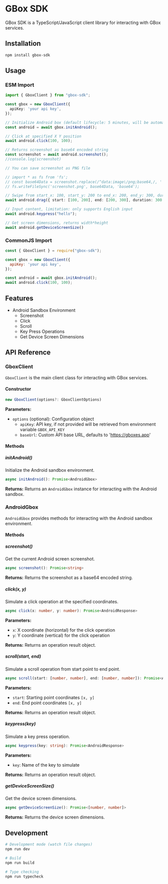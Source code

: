 # GBox SDK

GBox SDK is a TypeScript/JavaScript client library for interacting with GBox services.

## Installation

```bash
npm install gbox-sdk
```

## Usage

### ESM Import

```typescript
import { GboxClient } from "gbox-sdk";

const gbox = new GboxClient({
  apiKey: 'your api key',
});

// Initialize Android box (default lifecycle: 5 minutes, will be automatically released after 5 minutes)
const android = await gbox.initAndroid();

// Click at specified X Y position
await android.click(100, 100);

// Returns screenshot as base64 encoded string
const screenshot = await android.screenshot();
//console.log(screenshot)

// You can save screenshot as PNG file

// import * as fs from 'fs';
// const base64Data = screenshot.replace(/^data:image\/png;base64,/, '');
// fs.writeFileSync('screenshot.png', base64Data, 'base64');

// Swipe from start_x: 100, start_y: 200 to end_x: 200, end_y: 300, duration 300ms
await android.drag({ start: [100, 200], end: [200, 300], duration: 300 });

// Input content, limitation: only supports English input
await android.keypress("hello");

// Get screen dimensions, returns width*height
await android.getDeviceScreenSize()

```

### CommonJS Import

```javascript
const { GboxClient } = require("gbox-sdk");

const gbox = new GboxClient({
  apiKey: 'your api key',
});

const android = await gbox.initAndroid();
await android.click(100, 100);

```

## Features

- Android Sandbox Environment
  - Screenshot
  - Click
  - Scroll
  - Key Press Operations
  - Get Device Screen Dimensions

## API Reference

### GboxClient

`GboxClient` is the main client class for interacting with GBox services.

#### Constructor

```typescript
new GboxClient(options?: GboxClientOptions)
```

**Parameters:**
- `options` (optional): Configuration object
  - `apiKey`: API key, if not provided will be retrieved from environment variable `GBOX_API_KEY`
  - `baseUrl`: Custom API base URL, defaults to 'https://gboxes.app'

#### Methods

##### initAndroid()

Initialize the Android sandbox environment.

```typescript
async initAndroid(): Promise<AndroidGbox>
```

**Returns:** Returns an `AndroidGbox` instance for interacting with the Android sandbox.

### AndroidGbox

`AndroidGbox` provides methods for interacting with the Android sandbox environment.

#### Methods

##### screenshot()

Get the current Android screen screenshot.

```typescript
async screenshot(): Promise<string>
```

**Returns:** Returns the screenshot as a base64 encoded string.

##### click(x, y)

Simulate a click operation at the specified coordinates.

```typescript
async click(x: number, y: number): Promise<AndroidResponse>
```

**Parameters:**
- `x`: X coordinate (horizontal) for the click operation
- `y`: Y coordinate (vertical) for the click operation

**Returns:** Returns an operation result object.

##### scroll(start, end)

Simulate a scroll operation from start point to end point.

```typescript
async scroll(start: [number, number], end: [number, number]): Promise<AndroidResponse>
```

**Parameters:**
- `start`: Starting point coordinates `[x, y]`
- `end`: End point coordinates `[x, y]`

**Returns:** Returns an operation result object.

##### keypress(key)

Simulate a key press operation.

```typescript
async keypress(key: string): Promise<AndroidResponse>
```

**Parameters:**
- `key`: Name of the key to simulate

**Returns:** Returns an operation result object.

##### getDeviceScreenSize()

Get the device screen dimensions.

```typescript
async getDeviceScreenSize(): Promise<[number, number]>
```

**Returns:** Returns the device screen dimensions.

## Development

```bash
# Development mode (watch file changes)
npm run dev

# Build
npm run build

# Type checking
npm run typecheck
```
